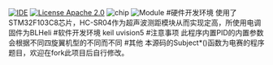 [![IDE](https://img.shields.io/badge/IDE-keil%20uvision5-green.svg?style=true)](https://android-arsenal.com/details/3/3855)
[![License Apache 2.0](https://img.shields.io/badge/License-Apache%202.0-blue.svg?style=true)](http://www.apache.org/licenses/LICENSE-2.0)
![chip](https://img.shields.io/badge/chip-STM32F103C8-red.svg?style=true)
![Module](https://img.shields.io/badge/Module-HCSR04-yellow.svg?style=true)
#硬件开发环境
使用了STM32F103C8芯片，HC-SR04作为超声波测距模块从而实现定高，所使用电调固件为BLHeli 
#软件开发环境
keil uvision5
#注意事项
此程序内置PID的内置参数会根据不同四旋翼机型的不同而不同
#其他
本源码的Subject*()函数为电赛的程序题目，欢迎在fork此项目后自行修改。

